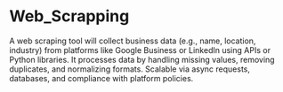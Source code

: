 # Web_Scrapping
A web scraping tool will collect business data (e.g., name, location, industry) from platforms like Google Business or LinkedIn using APIs or Python libraries. It processes data by handling missing values, removing duplicates, and normalizing formats. Scalable via async requests, databases, and compliance with platform policies.
